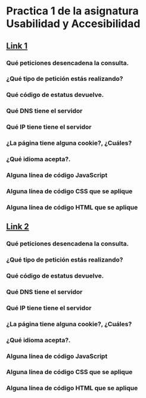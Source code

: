 # Practica 1 de la asignatura Usabilidad y Accesibilidad

## [Link 1](http://www.gobiernodecanarias.org/istac/api/)

### Qué peticiones desencadena la consulta.


### ¿Qué tipo de petición estás realizando?


### Qué código de estatus devuelve.


### Qué DNS tiene el servidor


### Qué IP tiene tiene el servidor


### ¿La página tiene alguna cookie?, ¿Cuáles?


### ¿Qué idioma acepta?.


### Alguna línea de código JavaScript


### Alguna línea de código CSS que se aplique


### Alguna línea de código HTML que se aplique



## [Link 2](http://www3.gobiernodecanarias.org/sanidad/scs/gc/18/Cita_Previa/index.html)

### Qué peticiones desencadena la consulta.


### ¿Qué tipo de petición estás realizando?


### Qué código de estatus devuelve.


### Qué DNS tiene el servidor


### Qué IP tiene tiene el servidor


### ¿La página tiene alguna cookie?, ¿Cuáles?


### ¿Qué idioma acepta?.


### Alguna línea de código JavaScript


### Alguna línea de código CSS que se aplique


### Alguna línea de código HTML que se aplique


